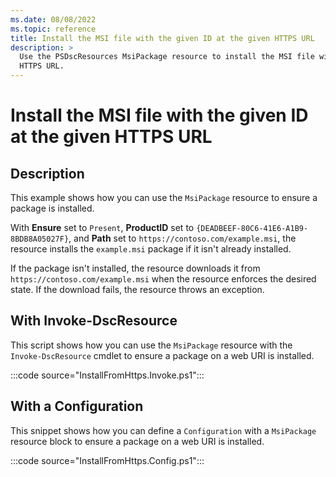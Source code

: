 ```yaml
---
ms.date: 08/08/2022
ms.topic: reference
title: Install the MSI file with the given ID at the given HTTPS URL
description: >
  Use the PSDscResources MsiPackage resource to install the MSI file with the given ID at the given
  HTTPS URL.
---
```


# Install the MSI file with the given ID at the given HTTPS URL

## Description

This example shows how you can use the `MsiPackage` resource to ensure a package is installed.

With **Ensure** set to `Present`, **ProductID** set to `{DEADBEEF-80C6-41E6-A1B9-8BDB8A05027F}`, and
**Path** set to `https://contoso.com/example.msi`, the resource installs the `example.msi` package
if it isn't already installed.

If the package isn't installed, the resource downloads it from `https://contoso.com/example.msi`
when the resource enforces the desired state. If the download fails, the resource throws an
exception.

## With Invoke-DscResource

This script shows how you can use the `MsiPackage` resource with the `Invoke-DscResource` cmdlet to
ensure a package on a web URI is installed.

:::code source="InstallFromHttps.Invoke.ps1":::

## With a Configuration

This snippet shows how you can define a `Configuration` with a `MsiPackage` resource block to ensure
a package on a web URI is installed.

:::code source="InstallFromHttps.Config.ps1":::
